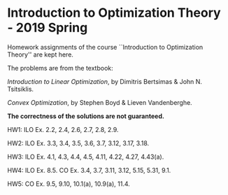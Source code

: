 # Introduction to Optimization Theory - 2019 Spring

Homework assignments of the course ``Introduction to Optimization Theory'' are kept here.

The problems are from the textbook:

*Introduction to Linear Optimization*, by Dimitris Bertsimas & John N. Tsitsiklis.

*Convex Optimization*, by Stephen Boyd & Lieven Vandenberghe.

**The correctness of the solutions are not guaranteed.**

HW1: ILO Ex. 2.2, 2.4, 2.6, 2.7, 2.8, 2.9.

HW2: ILO Ex. 3.3, 3.4, 3.5, 3.6, 3.7, 3.12, 3.17, 3.18.

HW3: ILO Ex. 4.1, 4.3, 4.4, 4.5, 4.11, 4.22, 4.27, 4.43(a).

HW4: ILO Ex. 8.5. CO Ex. 3.4, 3.7, 3.11, 3.12, 5.15, 5.31, 9.1.

HW5: CO Ex. 9.5, 9.10, 10.1(a), 10.9(a), 11.4.
